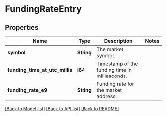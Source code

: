 # FundingRateEntry

## Properties

Name | Type | Description | Notes
------------ | ------------- | ------------- | -------------
**symbol** | **String** | The market symbol. | 
**funding_time_at_utc_millis** | **i64** | Timestamp of the funding time in milliseconds. | 
**funding_rate_e9** | **String** | Funding rate for the market address. | 

[[Back to Model list]](../README.md#documentation-for-models) [[Back to API list]](../README.md#documentation-for-api-endpoints) [[Back to README]](../README.md)


